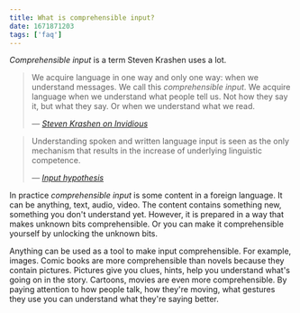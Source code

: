 ```yaml
---
title: What is comprehensible input?
date: 1671871203
tags: ['faq']
---
```


*Comprehensible input* is a term Steven Krashen uses a lot.

> We acquire language in one way and only one way: when we understand messages.
> We call this *comprehensible input*.
> We acquire language when we understand what people tell us.
> Not how they say it, but what they say.
> Or when we understand what we read.
>
> *&mdash; [Steven Krashen on Invidious](https://redirect.invidious.io/watch?v=NiTsduRreug)*

> Understanding spoken and written language input
> is seen as the only mechanism that results in the increase of underlying linguistic competence.
>
> *&mdash; [Input hypothesis](https://wikipedia.org/wiki/Input_hypothesis)*

In practice *comprehensible input* is some content in a foreign language.
It can be anything, text, audio, video.
The content contains something new, something you don't understand yet.
However, it is prepared in a way that makes unknown bits comprehensible.
Or you can make it comprehensible yourself by unlocking the unknown bits.

Anything can be used as a tool to make input comprehensible.
For example, images.
Comic books are more comprehensible than novels because they contain pictures.
Pictures give you clues, hints, help you understand what's going on in the story.
Cartoons, movies are even more comprehensible.
By paying attention to how people talk, how they're moving, what gestures they use
you can understand what they're saying better.
